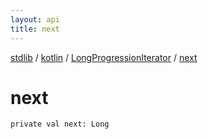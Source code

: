 ```yaml
---
layout: api
title: next
---
```

[stdlib](../../index.html) / [kotlin](../index.html) / [LongProgressionIterator](index.html) / [next](next.html)

# next

```
private val next: Long
```
